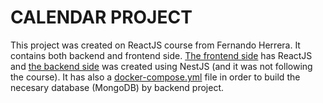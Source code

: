 # CALENDAR PROJECT

This project was created on ReactJS course from Fernando Herrera. It contains both backend and frontend side. [The frontend side](./calendar-webapp/README.md) has ReactJS and [the backend side](./calendar-backend/README.md) was created using NestJS (and it was not following the course). It has also a [docker-compose.yml](./calendar-backend/docker-compose.yml) file in order to build the necesary database (MongoDB) by backend project.
